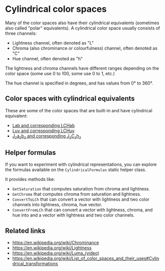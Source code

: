 # Cylindrical color spaces

Many of the color spaces also have their cylindrical equivalents (sometimes also called "polar" equivalents). A cylindrical color space usually consists of three channels:

- Lightness channel, often denoted as "L"
- Chroma (also chrominance or colourfulness) channel, often denoted as "C"
- Hue channel, often denoted as "h"

The lightness and chroma channels have different ranges depending on the color space (some use 0 to 100, some use 0 to 1, etc.)

The hue channel is specified in degrees, and has values from 0° to 360°.


## Color spaces with cylindrical equivalents

These are some of the color spaces that are built-in and have cylindrical equivalent:

- [Lab and corresponding LCHab](spaces-lab.md)
- [Luv and corresponding LCHuv](spaces-luv.md)
- [J<sub>z</sub>a<sub>z</sub>b<sub>z</sub> and corresponding J<sub>z</sub>C<sub>z</sub>h<sub>z</sub>](spaces-jzazbz.md)


## Helper formulas

If you want to experiment with cylindrical representations, you can explore the formulas available on the `CylindricalFormulas` static helper class.

It provides methods like:

- `GetSaturation` that computes saturation from chroma and lightness.
- `GetChroma` that computes chroma from saturation and lightness.
- `ConvertToLCh` that can convert a vector with lightness and two color channels into lightness, chroma, hue vector.
- `ConvertFromLCh` that can convert a vector with lightness, chroma, and hue into and a vector with lightness and two color channels.


## Related links

- https://en.wikipedia.org/wiki/Chrominance
- https://en.wikipedia.org/wiki/Lightness
- https://en.wikipedia.org/wiki/Luma_(video)
- https://en.wikipedia.org/wiki/List_of_color_spaces_and_their_uses#Cylindrical_transformations
